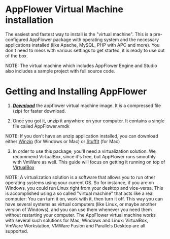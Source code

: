# AppFlower Virtual Machine installation
The easiest and fastest way to install is the "virtual machine". This is a pre-configured AppFlower package with operating system and the necessary applications installed (like Apache, MySQL, PHP with APC and more). You don't need to mess with various settings to get started, it is ready to use out of the box.

NOTE: The virtual machine which includes AppFlower Engine and Studio also includes a sample project with full source code.

# Getting and Installing AppFlower
 1. ***<a href="http://cdn.appflower.com/vmware.zip">Download</a>*** the appflower virtual machine image. It is a compressed file (zip) for faster download.

 2. Once you got it, unzip it anywhere on your computer. It contains a single file called AppFlower.vmdk

NOTE: If you don't have an unzip application installed, you can download either  <a href="http://www.winzip.com">Winzip</a> (for Windows or Mac) or <a href="http://www.stuffit.com/mac-expander.html">StuffIt</a> (for Mac)

 3. In order to use this package, you'll need a virtualization solution. We recommend VirtualBox, since it's free, but AppFlower runs smoothly with VmWare as well. This guide will focus on getting it running on top of <a href="http://www.virtualbox.org/">VirtualBox</a>

NOTE: A virtualization solution is a software that allows you to run other operating systems using your current OS. So for instance, if you are on Windows, you could run Linux right from your desktop and vice-versa. This is accomplished using a so called "virtual machine" that acts like a real computer: You can turn it on, work with it, then turn it off. This way you can have several systems as virtual computers (like Linux, or maybe another version of Windows), and you can use them whenever you need them without restarting your computer. The AppFlower virtual machine works with several such solutions for Mac, Windows and Linux: VirtualBox, VmWare Workstation, VMWare Fusion and Parallels Desktop are all supported.


